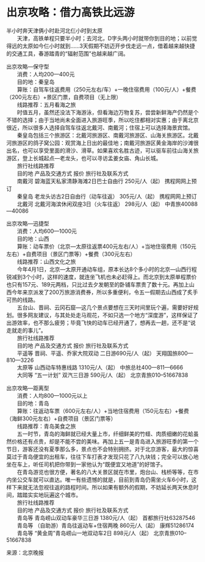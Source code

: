 # 出京攻略：借力高铁比远游  

半小时奔天津俩小时赴河北仨小时到太原  
&emsp;&emsp;天津，高铁单程只要半小时；去河北，D字头两小时就带你到目的地；以前觉得远的太原如今仨小时就到……3天假期不妨迈开步伐走远一点，借着越来越快捷的交通工具，春游踏青的“辐射范围”也越来越广阔。  

出京攻略—保守型  
&emsp;&emsp;消费：人均200—400元  
&emsp;&emsp;目的地：秦皇岛  
&emsp;&emsp;算账：自驾车往返费用（250元左右/车）+一晚住宿费用（100元/人）+餐费（200元左右）+景区门票，自费项目（无上限）  
&emsp;&emsp;线路推荐：五月看海之旅  
&emsp;&emsp;时值五月，虽然还没法下海游泳，但看海边万物复苏，尝尝新鲜海产仍然是个不错的选择；由于当地尚未全面进入旅游旺季，所以吃住都相对实惠；由于离北京很近，所以很多人选择自驾车往返北戴河、南戴河；住宿上可以选择海景宾馆。  
&emsp;&emsp;秦皇岛包括三个旅游区：北戴河旅游区、南戴河旅游区、山海关旅游区。北戴河旅游区的鸽子窝公园：观赏海上日出的最佳地；南戴河旅游区黄金海岸的沙滩很出名，也可以享受里面的滑沙、滑草。如果喜欢名胜古迹，可以驱车前往山海关旅游区，登上长城起点—老龙头，也可以寻访孟姜女庙、角山长城。  
&emsp;&emsp;旅行社线路推荐  
&emsp;&emsp;目的地 产品及交通方式 报价 旅行社及联系方式  
&emsp;&emsp;南戴河 碧海蓝天私家清静海滩2日巴士自由行 250元/人（起）  携程网网上预订  
&emsp;&emsp;秦皇岛 老龙头访古2日自由行（动车往返）  305元/人（起）  携程网网上预订  
&emsp;&emsp;北戴河 北戴河海滨休闲双座3日（火车往返）  298元/人（起）  中青旅40088—40086  

出京攻略—迅捷型  
&emsp;&emsp;消费：人均600—1000元  
&emsp;&emsp;目的地：山西  
&emsp;&emsp;算账：动车票价（北京—太原往返票400元左右/人）+当地住宿费用（150元左右）+自费项目（景区门票等）+餐费（300元左右）  
&emsp;&emsp;线路推荐：山西文化之旅  
&emsp;&emsp;今年4月1日，北京—太原开通动车组，原本长达8个多小时的北京—山西行程锐减到3个小时，这样的速度，就连坐飞机也未必赶得上。而北京到太原单程票价也只有157元、189元两档，只比过去夕发朝至的卧铺车票贵了数十元。再加上山西今年来京派发了200万旅游消费券，所以多重便利，令五一假期去山西成了炙手可热的线路。  
&emsp;&emsp;五台山、晋祠、云冈石窟—这几个景点要想在三天时间里玩个遍，需要好好规划。很多网友建议，与其处处走马观花，不如只选一个地方“深度游”，这样保证了出游效率，也不那么疲劳；毕竟飞快的动车已经开通了，想再去一趟，还不是“说走就走的事儿”。  
&emsp;&emsp;旅行社线路推荐  
&emsp;&emsp;目的地 产品及交通方式 报价 旅行社及联系方式  
&emsp;&emsp;平遥等 晋祠、平遥、乔家大院双动 二日游690元/人（起）  天翔国旅800—810—3226  
&emsp;&emsp;太原等 山西动车特惠线路 1310元/人（起）  中旅总社400—811—6666  
&emsp;&emsp;大同等 “五一计划” 双汽三日游 590元/人（起）  北京青旅010–51667838  

出京攻略—距离型  
&emsp;&emsp;消费：人均800—1000元以上  
&emsp;&emsp;目的地：青岛  
&emsp;&emsp;算账：往返动车票（600元左右/人）+当地住宿费用（150元左右）+餐费（海鲜300元左右）+自费项目（景区门票等）  
&emsp;&emsp;线路推荐：青岛美食之旅  
&emsp;&emsp;五一时节，青岛的海鲜就已经大量上市，纤细鲜美的竹蛏、肉质细嫩的花蛤虽然价格还有点贵，却是不能不尝的美味。再加上五一是青岛进入旅游旺季的第一个节日，游客还没有夏季那么多，景点也不会特别拥挤。对于北京游客，最大的惊喜莫过于青岛便宜的出租车，往往下车打表才发现只花了八九块钱；完全可以放心地坐在车上，听任司机把你带到一家他认为“既便宜又地道”的好馆子。  
&emsp;&emsp;在青岛游览也很方便，著名的八大关景区就在市里，炮台山、栈桥等等，在市内坐公交车就可以直达。唯一有些遗憾的就是，目前到青岛仍需坐火车6小时，这样下来就无法忽视往返的路程时间。所以如果有额外的假期，不妨延长两天休息时间，踏踏实实地玩遍这个城市。  
&emsp;&emsp;旅行社线路推荐  
&emsp;&emsp;目的地 产品及交通方式 报价 旅行社及联系方式  
&emsp;&emsp;青岛等 青岛崂山双动车豪华三日游 1380元/人（起）  首都旅行社63287546  
&emsp;&emsp;青岛等 （自助游）青岛往返动车+住宿两晚 860元/人（起）  康辉51286174  
&emsp;&emsp;青岛等 “黄金周”青岛崂山一地双动车2日 898元/人（起）  北京青旅010–51667838  

来源：北京晚报  
